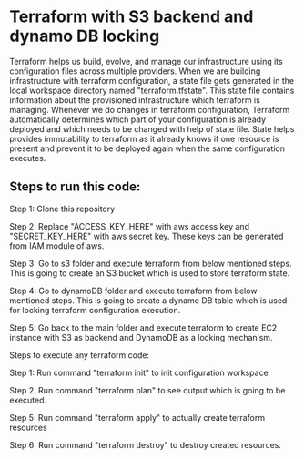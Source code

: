 # Terraform with S3 backend and dynamo DB locking

Terraform helps us build, evolve, and manage our infrastructure using its configuration files across multiple providers. When we are building infrastructure with terraform configuration, a state file gets generated in the local workspace directory named "terraform.tfstate". This state file contains information about the provisioned infrastructure which terraform is managing. Whenever we do changes in terraform configuration, Terraform automatically determines which part of your configuration is already deployed and which needs to be changed with help of state file. State helps provides immutability to terraform as it already knows if one resource is present and prevent it to be deployed again when the same configuration executes.

## Steps to run this code:

Step 1: Clone this repository

Step 2: Replace "ACCESS_KEY_HERE" with aws access key and "SECRET_KEY_HERE" with aws secret key. These keys can be generated from IAM module of aws.

Step 3: Go to s3 folder and execute terraform from below mentioned steps. This is going to create an S3 bucket which is used to store terraform state.

Step 4: Go to dynamoDB folder and execute terraform from below mentioned steps. This is going to create a dynamo DB table which is used for locking terraform configuration execution.

Step 5: Go back to the main folder and execute terraform to create EC2 instance with S3 as backend and DynamoDB as a locking mechanism.


Steps to execute any terraform code: 

Step 1: Run command "terraform init" to init configuration workspace

Step 2: Run command "terraform plan" to see output which is going to be executed.

Step 5: Run command "terraform apply" to actually create terraform resources

Step 6: Run command "terraform destroy" to destroy created resources.
